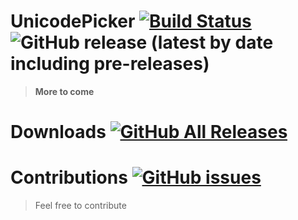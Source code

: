 # UnicodePicker [![Build Status](https://travis-ci.com/ParadiseLab/UnicodePicker.svg?branch=master)](https://travis-ci.com/ParadiseLab/UnicodePicker) ![GitHub release (latest by date including pre-releases)](https://img.shields.io/github/v/release/paradiselab/unicodepicker)
> **More to come**
# Downloads [![GitHub All Releases](https://img.shields.io/github/downloads/ParadiseLab/UnicodePicker/total)](https://github.com/ParadiseLab/UnicodePicker/releases) 


# Contributions [![GitHub issues](https://img.shields.io/github/issues/ParadiseLab/UnicodePicker)](https://github.com/ParadiseLab/UnicodePicker/issues)
> Feel free to contribute
